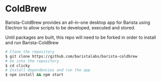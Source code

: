﻿# ColdBrew

Barista-ColdBrew provides an all-in-one desktop app for Barista using Electron to allow scripts to be developed, executed and stored.

Until packages are built, this repo will need to be forked in order to install and run Barista-ColdBrew

```bash
# Clone the repository
$ git clone https://github.com/baristalabs/barista-coldbrew
# Go into the repository
$ cd clicky
# Install dependencies and run the app
$ npm install && npm start
```
